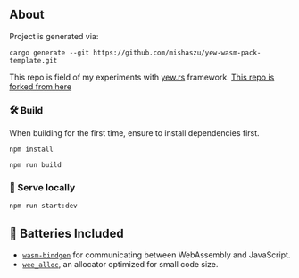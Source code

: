 ## About

Project is generated via:
```
cargo generate --git https://github.com/mishaszu/yew-wasm-pack-template.git
```

This repo is field of my experiments with [yew.rs](https://yew.rs/docs/) framework.
[This repo is forked from here](https://github.com/yewstack/yew-wasm-pack-template)

### 🛠️ Build
When building for the first time, ensure to install dependencies first.

```
npm install
```

```
npm run build
```

### 🔬 Serve locally

```
npm run start:dev
```


## 🔋 Batteries Included

* [`wasm-bindgen`](https://github.com/rustwasm/wasm-bindgen) for communicating
  between WebAssembly and JavaScript.
* [`wee_alloc`](https://github.com/rustwasm/wee_alloc), an allocator optimized
  for small code size.
